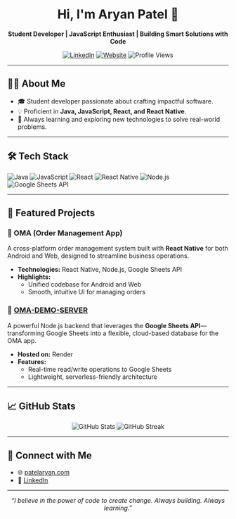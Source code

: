 <!-- AryanXPatel's GitHub Profile README -->

<h1 align="center">Hi, I'm Aryan Patel 👋</h1>
<p align="center">
  <strong>Student Developer | JavaScript Enthusiast | Building Smart Solutions with Code</strong>
</p>
<p align="center">
  <a href="https://www.linkedin.com/in/aryanxpatel/"><img alt="LinkedIn" src="https://img.shields.io/badge/-LinkedIn-blue?style=flat-square&logo=linkedin"></a>
  <a href="https://patelaryan.com"><img alt="Website" src="https://img.shields.io/badge/-Portfolio-343434?style=flat-square&logo=google-chrome&logoColor=white"></a>
  <img alt="Profile Views" src="https://komarev.com/ghpvc/?username=AryanXPatel&color=blue&style=flat">
</p>

---

## 👨‍💻 About Me

- 🎓 Student developer passionate about crafting impactful software.
- 💡 Proficient in **Java, JavaScript, React, and React Native**.
- 🚀 Always learning and exploring new technologies to solve real-world problems.

---

## 🛠️ Tech Stack

![Java](https://img.shields.io/badge/Java-ED8B00?style=for-the-badge&logo=java&logoColor=white)
![JavaScript](https://img.shields.io/badge/JavaScript-F7DF1E?style=for-the-badge&logo=javascript&logoColor=black)
![React](https://img.shields.io/badge/React-20232A?style=for-the-badge&logo=react&logoColor=61DAFB)
![React Native](https://img.shields.io/badge/React_Native-20232A?style=for-the-badge&logo=react&logoColor=61DAFB)
![Node.js](https://img.shields.io/badge/Node.js-339933?style=for-the-badge&logo=node-dot-js&logoColor=white)
![Google Sheets API](https://img.shields.io/badge/Google_Sheets-34A853?style=for-the-badge&logo=google-sheets&logoColor=white)

---

## 🌟 Featured Projects

### 📱 OMA (Order Management App)
A cross-platform order management system built with **React Native** for both Android and Web, designed to streamline business operations.

- **Technologies:** React Native, Node.js, Google Sheets API
- **Highlights:** 
  - Unified codebase for Android and Web
  - Smooth, intuitive UI for managing orders

### 🔗 [OMA-DEMO-SERVER](https://github.com/AryanXPatel/OMA-DEMO-SERVER)
A powerful Node.js backend that leverages the **Google Sheets API**—transforming Google Sheets into a flexible, cloud-based database for the OMA app.

- **Hosted on:** Render
- **Features:**
  - Real-time read/write operations to Google Sheets
  - Lightweight, serverless-friendly architecture

---

## 📈 GitHub Stats

<p align="center">
  <img src="https://github-readme-stats.vercel.app/api?username=AryanXPatel&show_icons=true&hide_title=true&theme=react" alt="GitHub Stats" />
  <img src="https://github-readme-streak-stats.herokuapp.com/?user=AryanXPatel&theme=react" alt="GitHub Streak" />
</p>

---

## 🤝 Connect with Me

- 🌐 [patelaryan.com](https://patelaryan.com)
- 💼 [LinkedIn](https://www.linkedin.com/in/aryanxpatel/)

---

<p align="center">
  <em>“I believe in the power of code to create change. Always building. Always learning.”</em>
</p>
